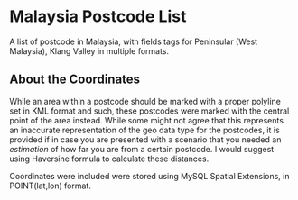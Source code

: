 # Malaysia Postcode List
A list of postcode in Malaysia, with fields tags for Peninsular (West Malaysia), Klang Valley in multiple formats.

## About the Coordinates
While an area within a postcode should be marked with a proper polyline set in KML format and such, these postcodes 
were marked with the central point of the area instead. While some might not agree that this represents an inaccurate
representation of the geo data type for the postcodes, it is provided if in case you are presented with a scenario that
you needed an *estimation* of how far you are from a certain postcode. I would suggest using Haversine formula to calculate these distances.

Coordinates were included were stored using MySQL Spatial Extensions, in POINT(lat,lon) format.
